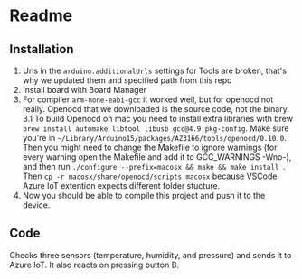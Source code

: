 # Readme 

## Installation
1. Urls in the  `arduino.additionalUrls` settings for Tools are broken, that's why we updated them and specified path from this repo
2. Install board with Board Manager
3. For compiler `arm-none-eabi-gcc` it worked well, but for openocd not really. Openocd that we downloaded is the source code, not the binary. 
3.1 To build Openocd on mac you need to install extra libraries with brew `brew install automake libtool libusb gcc@4.9 pkg-config`. Make sure you're in `~/Library/Arduino15/packages/AZ3166/tools/openocd/0.10.0`. Then you might need to change the Makefile to ignore warnings (for every warning open the Makefile and add it to GCC_WARNINGS -Wno-<name of error>), and then run `./configure --prefix=macosx && make && make install `. Then `cp -r macosx/share/openocd/scripts macosx` because VSCode Azure IoT extention expects different folder stucture. 
4. Now you should be able to compile this project and push it to the device.

## Code 
Checks three sensors (temperature, humidity, and pressure) and sends it to Azure IoT. It also reacts on pressing button B. 


